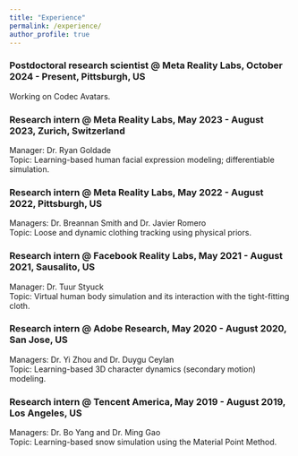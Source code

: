 ```yaml
---
title: "Experience"
permalink: /experience/
author_profile: true
---
```


### Postdoctoral research scientist @ Meta Reality Labs, October 2024 - Present, Pittsburgh, US
Working on Codec Avatars.

### Research intern @ Meta Reality Labs, May 2023 - August 2023, Zurich, Switzerland
Manager: Dr. Ryan Goldade<br/>
Topic: Learning-based human facial expression modeling; differentiable simulation.

### Research intern @ Meta Reality Labs, May 2022 - August 2022, Pittsburgh, US
Managers: Dr. Breannan Smith and Dr. Javier Romero <br/>
Topic: Loose and dynamic clothing tracking using physical priors.

### Research intern @ Facebook Reality Labs, May 2021 - August 2021, Sausalito, US
Manager: Dr. Tuur Styuck <br/>
Topic: Virtual human body simulation and its interaction with the tight-fitting cloth.

### Research intern @ Adobe Research, May 2020 - August 2020, San Jose, US
Managers: Dr. Yi Zhou and Dr. Duygu Ceylan <br/>
Topic: Learning-based 3D character dynamics (secondary motion) modeling.


### Research intern @ Tencent America, May 2019 - August 2019, Los Angeles, US
Managers: Dr. Bo Yang and Dr. Ming Gao <br/>
Topic: Learning-based snow simulation using the Material Point Method.
